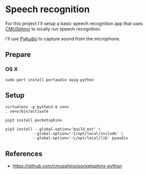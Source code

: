 # Speech recognition

For this project I'll setup a basic speech recognition app that uses
[CMUSphinx](https://cmusphinx.github.io/) to locally run speech recognition.

I'll use [PyAudio](https://people.csail.mit.edu/hubert/pyaudio/) to capture sound 
from the microphone.

## Prepare

### OS X

````
sudo port install portaudio swig-python
````

## Setup

````
virtualenv -p python3.6 venv
. venv/bin/activate

pip3 install pocketsphinx

pip3 install --global-option='build_ext' \
            --global-option='-I/opt/local/include' \
            --global-option='-L/opt/local/lib' pyaudio
````


## References

- https://github.com/cmusphinx/pocketsphinx-python